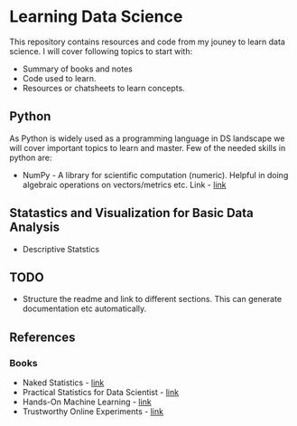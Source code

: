 # Learning Data Science
This repository contains resources and code from my jouney to learn data science. I will cover following topics to start with:
* Summary of books and notes
* Code used to learn.
* Resources or chatsheets to learn concepts.

## Python
As Python is widely used as a programming language in DS landscape we will cover important topics to learn and master. Few of the needed skills in python are:
* NumPy - A library for scientific computation (numeric). Helpful in doing algebraic operations on vectors/metrics etc. Link - [link](https://github.com/satishThakur/data-science/blob/main/python-resources/numpy-cheatsheet.ipynb "NumPy Cheatsheet")

## Statastics and Visualization for Basic Data Analysis
* Descriptive Statstics

## TODO
* Structure the readme and link to different sections. This can generate documentation etc automatically.

## References

### Books
* Naked Statistics - [link](https://www.amazon.in/Naked-Statistics-Stripping-Dread-Data/dp/039334777X)
* Practical Statistics for Data Scientist - [link](https://www.amazon.in/Practical-Statistics-Data-Scientists-Essential/dp/8194435005/ref=tmm_pap_swatch_0?_encoding=UTF8&qid=&sr=)
* Hands-On Machine Learning - [link](https://www.amazon.in/Hands-Machine-Learning-Scikit-Learn-Tensor/dp/9352139054/)
* Trustworthy Online Experiments - [link](https://www.amazon.in/Trustworthy-Online-Controlled-Experiments-Practical-ebook/dp/B0845Y3DJV/ref=sr_1_1?keywords=trustworthy+online+controlled+experiments&qid=1656069500&s=books&sprefix=trustworthy%2Cstripbooks%2C183&sr=1-1)
